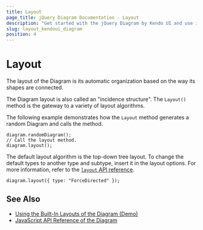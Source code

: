 ```yaml
---
title: Layout
page_title: jQuery Diagram Documentation - Layout
description: "Get started with the jQuery Diagram by Kendo UI and use its built-in layout options."
slug: layout_kendoui_diagram
position: 4
---
```


# Layout

The layout of the Diagram is its automatic organization based on the way its shapes are connected.

The Diagram layout is also called an "incidence structure". The `Layout()` method is the gateway to a variety of layout algorithms.

The following example demonstrates how the `Layout` method generates a random Diagram and calls the method.

    diagram.randomDiagram();
    // Call the layout method.
    diagram.layout();

The default layout algorithm is the top-down tree layout. To change the default types to another type and subtype, insert it in the layout options. For more information, refer to the [`layout` API reference](/api/javascript/dataviz/ui/diagram/configuration/layout).

    diagram.layout({ type: "ForceDirected" });

## See Also

* [Using the Built-In Layouts of the Diagram (Demo)](https://demos.telerik.com/kendo-ui/diagram/layout)
* [JavaScript API Reference of the Diagram](/api/javascript/dataviz/ui/diagram)

